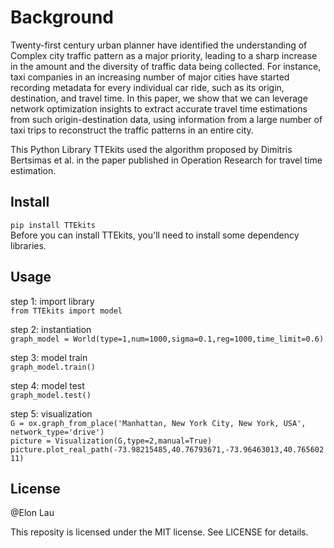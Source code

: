 # Background
Twenty-first century urban planner have identified the understanding of 
Complex city traffic pattern as a major priority, leading to a sharp increase
in the amount and the diversity of traffic data being collected. For instance,
taxi companies in an increasing number of major cities have started recording
metadata for every individual car ride, such as its origin, destination, and
travel time. In this paper, we show that we can leverage network optimization
insights to extract accurate travel time estimations from such origin-destination
data, using information from a large number of taxi trips to reconstruct the 
traffic patterns in an entire city.

This Python Library TTEkits used the algorithm proposed by Dimitris Bertsimas 
et al. in the paper published in Operation Research for travel time estimation.


## Install  
```pip install TTEkits```  
Before you can install TTEkits, you'll need to install some dependency libraries.  

## Usage  
step 1: import library  
```from TTEkits import model```  

step 2: instantiation   
```graph_model = World(type=1,num=1000,sigma=0.1,reg=1000,time_limit=0.6)```  

step 3: model train  
```graph_model.train()```  

step 4: model test  
```graph_model.test()```  

step 5: visualization  
```G = ox.graph_from_place('Manhattan, New York City, New York, USA', network_type='drive')```  
```picture = Visualization(G,type=2,manual=True)```  
```picture.plot_real_path(-73.98215485,40.76793671,-73.96463013,40.76560211)```  

## License

@Elon Lau

This reposity is licensed under the MIT license.
See LICENSE for details.

